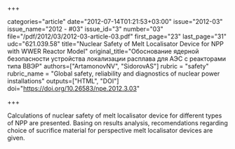 +++

categories="article"
date="2012-07-14T01:21:53+03:00"
issue="2012-03"
issue_name="2012 - #03"
issue_id="3"
number="03"
file="/pdf/2012/03/2012-03-article-03.pdf"
first_page="23"
last_page="31"
udc="621.039.58"
title="Nuclear Safety of Melt Localisator Device for NPP with WWER Reactor Model"
original_title="Обоснование ядерной безопасности устройства локализации расплава для АЭС с реакторами типа ВВЭР"
authors=["ArtamonovNV", "SidorovAS"]
rubric = "safety"
rubric_name = "Global safety, reliability and diagnostics of nuclear power installations"
outputs=["HTML", "DOI"]
doi="https://doi.org/10.26583/npe.2012.3.03"

+++

Calculations of nuclear safety of melt localisator device for different types of NPP are presented. Basing on results analysis, recomendations regarding choice of sucrifice material for perspective melt localisator devices are given.
